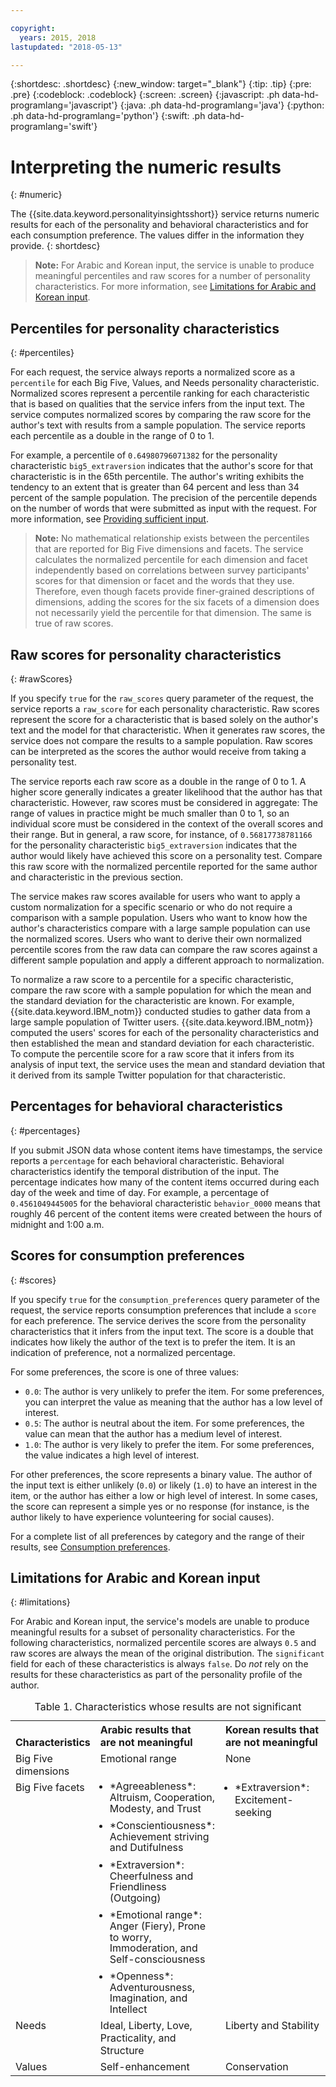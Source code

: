 ```yaml
---

copyright:
  years: 2015, 2018
lastupdated: "2018-05-13"

---
```


{:shortdesc: .shortdesc}
{:new_window: target="_blank"}
{:tip: .tip}
{:pre: .pre}
{:codeblock: .codeblock}
{:screen: .screen}
{:javascript: .ph data-hd-programlang='javascript'}
{:java: .ph data-hd-programlang='java'}
{:python: .ph data-hd-programlang='python'}
{:swift: .ph data-hd-programlang='swift'}

# Interpreting the numeric results
{: #numeric}

The {{site.data.keyword.personalityinsightsshort}} service returns numeric results for each of the personality and behavioral characteristics and for each consumption preference. The values differ in the information they provide.
{: shortdesc}

> **Note:** For Arabic and Korean input, the service is unable to produce meaningful percentiles and raw scores for a number of personality characteristics. For more information, see [Limitations for Arabic and Korean input](#limitations).

## Percentiles for personality characteristics
{: #percentiles}

For each request, the service always reports a normalized score as a `percentile` for each Big Five, Values, and Needs personality characteristic. Normalized scores represent a percentile ranking for each characteristic that is based on qualities that the service infers from the input text. The service computes normalized scores by comparing the raw score for the author's text with results from a sample population. The service reports each percentile as a double in the range of 0 to 1.

For example, a percentile of `0.64980796071382` for the personality characteristic `big5_extraversion` indicates that the author's score for that characteristic is in the 65th percentile. The author's writing exhibits the tendency to an extent that is greater than 64 percent and less than 34 percent of the sample population. The precision of the percentile depends on the number of words that were submitted as input with the request. For more information, see [Providing sufficient input](/docs/services/personality-insights/input.html#sufficient).

> **Note:** No mathematical relationship exists between the percentiles that are reported for Big Five dimensions and facets. The service calculates the normalized percentile for each dimension and facet independently based on correlations between survey participants' scores for that dimension or facet and the words that they use. Therefore, even though facets provide finer-grained descriptions of dimensions, adding the scores for the six facets of a dimension does not necessarily yield the percentile for that dimension. The same is true of raw scores.

## Raw scores for personality characteristics
{: #rawScores}

If you specify `true` for the `raw_scores` query parameter of the request, the service reports a `raw_score` for each personality characteristic. Raw scores represent the score for a characteristic that is based solely on the author's text and the model for that characteristic. When it generates raw scores, the service does not compare the results to a sample population. Raw scores can be interpreted as the scores the author would receive from taking a personality test.

The service reports each raw score as a double in the range of 0 to 1. A higher score generally indicates a greater likelihood that the author has that characteristic. However, raw scores must be considered in aggregate: The range of values in practice might be much smaller than 0 to 1, so an individual score must be considered in the context of the overall scores and their range. But in general, a raw score, for instance, of `0.56817738781166` for the personality characteristic `big5_extraversion` indicates that the author would likely have achieved this score on a personality test. Compare this raw score with the normalized percentile reported for the same author and characteristic in the previous section.

The service makes raw scores available for users who want to apply a custom normalization for a specific scenario or who do not require a comparison with a sample population. Users who want to know how the author's characteristics compare with a large sample population can use the normalized scores. Users who want to derive their own normalized percentile scores from the raw data can compare the raw scores against a different sample population and apply a different approach to normalization.

To normalize a raw score to a percentile for a specific characteristic, compare the raw score with a sample population for which the mean and the standard deviation for the characteristic are known. For example, {{site.data.keyword.IBM_notm}} conducted studies to gather data from a large sample population of Twitter users. {{site.data.keyword.IBM_notm}} computed the users' scores for each of the personality characteristics and then established the mean and standard deviation for each characteristic. To compute the percentile score for a raw score that it infers from its analysis of input text, the service uses the mean and standard deviation that it derived from its sample Twitter population for that characteristic.

## Percentages for behavioral characteristics
{: #percentages}

If you submit JSON data whose content items have timestamps, the service reports a `percentage` for each behavioral characteristic. Behavioral characteristics identify the temporal distribution of the input. The percentage indicates how many of the content items occurred during each day of the week and time of day. For example, a percentage of `0.4561049445005` for the behavioral characteristic `behavior_0000` means that roughly 46 percent of the content items were created between the hours of midnight and 1:00 a.m.

## Scores for consumption preferences
{: #scores}

If you specify `true` for the `consumption_preferences` query parameter of the request, the service reports consumption preferences that include a `score` for each preference. The service derives the score from the personality characteristics that it infers from the input text. The score is a double that indicates how likely the author of the text is to prefer the item. It is an indication of preference, not a normalized percentage.

For some preferences, the score is one of three values:

-   `0.0`: The author is very unlikely to prefer the item. For some preferences, you can interpret the value as meaning that the author has a low level of interest.
-   `0.5`: The author is neutral about the item. For some preferences, the value can mean that the author has a medium level of interest.
-   `1.0`: The author is very likely to prefer the item. For some preferences, the value indicates a high level of interest.

For other preferences, the score represents a binary value. The author of the input text is either unlikely (`0.0`) or likely (`1.0`) to have an interest in the item, or the author has either a low or high level of interest. In some cases, the score can represent a simple yes or no response (for instance, is the author likely to have experience volunteering for social causes).

For a complete list of all preferences by category and the range of their results, see [Consumption preferences](/docs/services/personality-insights/preferences.html).

## Limitations for Arabic and Korean input
{: #limitations}

For Arabic and Korean input, the service's models are unable to produce meaningful results for a subset of personality characteristics. For the following characteristics, normalized percentile scores are always `0.5` and raw scores are always the mean of the original distribution. The `significant` field for each of these characteristics is always `false`. Do *not* rely on the results for these characteristics as part of the personality profile of the author.

<table>
  <caption>Table 1. Characteristics whose results are not significant</caption>
  <tr>
    <th style="text-align:left; vertical-align:bottom">
      Characteristics
    </th>
    <th style="text-align:left; vertical-align:bottom; width:40%">
      Arabic results that<br/>are not meaningful
    </th>
    <th style="text-align:left; vertical-align:bottom; width:40%">
      Korean results that<br/>are not meaningful
    </th>
  </tr>
  <tr>
    <td style="text-align:left; vertical-align:top">
      Big Five dimensions
    </td>
    <td style="text-align:left; vertical-align:top">
      Emotional range
    </td>
    <td style="text-align:left; vertical-align:top">
      None
    </td>
  </tr>
  <tr>
    <td style="text-align:left; vertical-align:top">
      Big Five facets
    </td>
    <td style="text-align:left; vertical-align:top">
      <ul style="margin:0px 0px 0px 15px; padding:0px">
        <li style="margin:0px; line-height:110%; padding:0px">
          *Agreeableness*: Altruism, Cooperation, Modesty, and Trust
        </li>
        <li style="margin:10px 0px 0px 0px; line-height:110%; padding:0px">
          *Conscientiousness*: Achievement striving and Dutifulness
        </li>
        <li style="margin:10px 0px 0px 0px; line-height:110%; padding:0px">
          *Extraversion*: Cheerfulness and Friendliness (Outgoing)
        </li>
        <li style="margin:10px 0px 0px 0px; line-height:110%; padding:0px">
          *Emotional range*: Anger (Fiery), Prone to worry, Immoderation,
          and Self-consciousness
        </li>
        <li style="margin:10px 0px 0px 0px; line-height:110%; padding:0px">
          *Openness*: Adventurousness, Imagination, and Intellect
        </li>
      </ul>
    </td>
    <td style="text-align:left; vertical-align:top">
      <ul style="margin:0px 0px 0px 15px; padding:0px">
        <li style="margin:0px; padding:0px">
          *Extraversion*: Excitement-seeking
        </li>
      </ul>
    </td>
  </tr>
  <tr>
    <td style="text-align:left; vertical-align:top">
      Needs
    </td>
    <td style="text-align:left; vertical-align:top">
      Ideal, Liberty, Love, Practicality, and Structure
    </td>
    <td style="text-align:left; vertical-align:top">
      Liberty and Stability
    </td>
  </tr>
  </tr>
    <td style="text-align:left; vertical-align:top">
      Values
    </td>
    <td style="text-align:left; vertical-align:top">
      Self-enhancement
    </td>
    <td style="text-align:left; vertical-align:top">
      Conservation
    </td>
  </tr>
</table>
